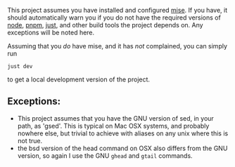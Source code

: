 This project assumes you have installed and configured [mise](https://mise.jdx.dev/).  If you have, it should automatically warn you if you do not have the required versions of [node](https://nodejs.org/), [pnpm](https://pnpm.io/), [just](https://just.systems/), and other build tools the project depends on.  Any exceptions will be noted here.

Assuming that you *do* have mise, and it has *not* complained, you can simply run

```
just dev
```

to get a local development version of the project.

## Exceptions:

* This project assumes that you have the GNU version of sed, in your path, as 'gsed'.  This is typical on Mac OSX systems, and probably nowhere else, but trivial to achieve with aliases on any unix where this is not true.
* the bsd version of the head command on OSX also differs from the GNU version, so again I use the GNU ```ghead```  and ```gtail``` commands.
